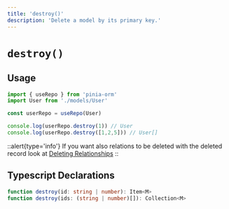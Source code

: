```yaml
---
title: 'destroy()'
description: 'Delete a model by its primary key.'
---
```


# `destroy()`

## Usage

````ts
import { useRepo } from 'pinia-orm'
import User from './models/User'

const userRepo = useRepo(User)

console.log(userRepo.destroy(1)) // User
console.log(userRepo.destroy([1,2,5])) // User[]

````

::alert{type='info'}
If you want also relations to be deleted with the deleted record look at [Deleting Relationships](/guide/relationships/getting-started#deleting-relationships)
::

## Typescript Declarations

````ts
function destroy(id: string | number): Item<M>
function destroy(ids: (string | number)[]): Collection<M>
````
